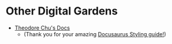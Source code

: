 # Other Digital Gardens

- [Theodore Chu's Docs](https://theochu.com/)
  - (Thank you for your amazing [Docusaurus Styling guide!](https://theochu.com/docusaurus/styling/))